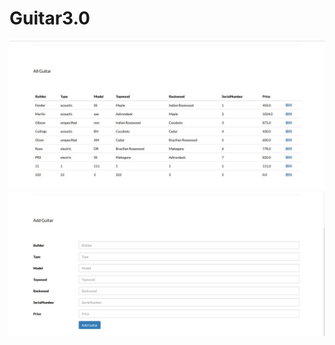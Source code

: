 # Guitar3.0
<img src="https://github.com/WangBuke/Guitar3.0/blob/master/%E6%88%AA%E5%9B%BE/%E5%88%A0%E9%99%A4%E5%90%89%E4%BB%96.jpg">
<img src="https://github.com/WangBuke/Guitar3.0/blob/master/%E6%88%AA%E5%9B%BE/%E6%B7%BB%E5%8A%A0%E5%90%89%E4%BB%96.jpg">
